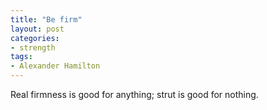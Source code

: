 ```yaml
---
title: "Be firm"
layout: post
categories:
- strength
tags:
- Alexander Hamilton
---
```


Real firmness is good for anything; strut is good for nothing.